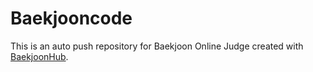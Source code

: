 # Baekjooncode
This is an auto push repository for Baekjoon Online Judge created with [BaekjoonHub](https://github.com/BaekjoonHub/BaekjoonHub).

